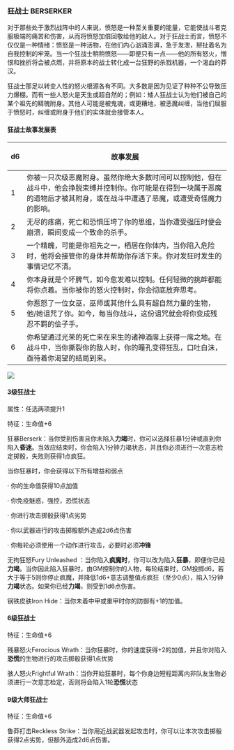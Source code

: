 ### 狂战士 BERSERKER

对于那些处于激烈战阵中的人来说，愤怒是一种至关重要的能量，它能使战斗者克服极端的痛苦和伤害，从而将愤怒加倍回敬给他的敌人。对于狂战士而言，愤怒不仅仅是一种情绪：愤怒是一种活物，在他们内心汹涌澎湃，急于发泄，掰扯着名为自我控制的牢笼。当一个狂战士稍稍愤怒——即便只有一点——他的所有怒火，憎恨和挫折将会被点燃，并将原本的战士转化成一台狂野的杀戮机器，一个渴血的莽汉。

狂战士那足以转变人性的怒火根源各有不同。大多数是因为见证了种种不公导致压力爆棚。而有一些人怒火是天生或超自然的；例如：矮人狂战士认为他们被自己的某个祖先的精魄附身。其他人可能是被鬼魂，或更糟地，被恶魔纠缠，当他们屈服于愤怒时，纠缠或附身于他们的实体就会接管本人。

#### 狂战士故事发展表

<table>
<thead>
<tr class="header">
<th>d6</th>
<th><p>故事发展</p></th>
</tr>
</thead>
<tbody>
<tr class="odd">
<td>1</td>
<td>你被一只次级恶魔附身。虽然你绝大多数时间可以控制他，但在战斗中，他会挣脱束缚并控制你。你可能是在得到一块属于恶魔的遗物后才被其附身，或在战斗中遭遇了恶魔，或遭受奇怪魔力的影响。</td>
</tr>
<tr class="even">
<td>2</td>
<td>无尽的疼痛，死亡和恐惧压垮了你的思维，当你遭受强压时便会崩溃，瞬间变成一个致命的杀手。</td>
</tr>
<tr class="odd">
<td>3</td>
<td>一个精魄，可能是你祖先之一，栖居在你体内，当你陷入危险时，他将会接管你的身体并帮助你存活下来。你对发狂时发生的事情记忆不清。</td>
</tr>
<tr class="even">
<td>4</td>
<td>你本身就是个坏脾气，如今愈发难以控制。任何轻微的挑衅都能将你点着。当你被你的怒火控制时，你会彻底放弃思考。</td>
</tr>
<tr class="odd">
<td>5</td>
<td>你惹怒了一位女巫，巫师或其他什么具有超自然力量的生物，他/她诅咒了你。如今，每当你战斗，这份诅咒就会将你变成残忍不羁的侩子手。</td>
</tr>
<tr class="even">
<td>6</td>
<td>你希望通过光荣的死亡来在来生的诸神酒席上获得一席之地。在战斗中，当你撕裂你的敌人时，你的瞳孔变得狂乱，口吐白沫，亟待着你渴望的结局到来。</td>
</tr>
</tbody>
</table>

![](https://sdlpic.oss-cn-beijing.aliyuncs.com/pic/berserker.jpg)

#### 3级狂战士

属性：任选两项提升1

特征：生命值+6

狂暴Berserk：当你受到伤害且你未陷入**力竭**时，你可以选择狂暴1分钟或直到你陷入**昏迷**。当效应结束时，你会陷入1分钟力竭状态，并且你必须进行一次意志检定掷骰，失败则获得1点疯狂。

当你狂暴时，你会获得以下所有增益和弱点

· 你的生命值获得10点加值

· 你免疫魅惑，强控，恐慌状态

· 你进行攻击掷骰获得1点劣势

· 你以武器进行的攻击掷骰额外造成2d6点伤害

· 你每轮必须使用一个动作进行攻击，必要时必须**冲锋**

无拘狂怒Fury Unleashed
：当你陷入**疯魔时**，你可以改为陷入**狂暴**，即便你已经**力竭**。当你因此陷入狂暴时，由GM控制你的人物，每轮结束时，GM投掷d6，若大于等于5则你停止疯魔，并降低1d6+意志调整值点疯狂（至少0点），陷入1分钟**力竭**状态。如果你已经**力竭**，则受到1d6点伤害。

钢铁皮肤Iron Hide：当你未着中甲或重甲时你的防御有+1的加值。

#### 6级狂战士

特征：生命值+6

残暴怒火Ferocious
Wrath：当你狂暴时，你的速度获得+2的加值，并且你对陷入**恐慌**的生物进行的攻击掷骰获得1点优势

骇人怒火Frightful
Wrath：当你开始狂暴时，每个你身边短程距离内非队友生物必须进行一次意志检定，否则将会陷入1轮**恐慌**状态

#### 9级大师狂战士

特征：生命值+6

鲁莽打击Reckless
Strike：当你用近战武器发起攻击时，你可以让本次攻击掷骰获得2点劣势，但额外造成2d6点伤害。
